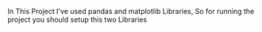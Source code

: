 In This Project I've used pandas and matplotlib Libraries, So for running the project you should setup this two Libraries
